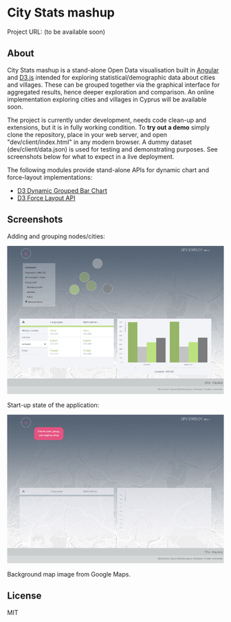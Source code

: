 # City Stats mashup

Project URL: (to be available soon)

## About

City Stats mashup is a stand-alone Open Data visualisation built in [Angular](https://angularjs.org/) and [D3.js](http://d3js.org/) intended for exploring statistical/demographic data about cities and villages. These can be grouped together via the graphical interface for aggregated results, hence deeper exploration and comparison. An online implementation exploring cities and villages in Cyprus will be available soon.

The project is currently under development, needs code clean-up and extensions, but it is in fully working condition. To **try out a demo** simply clone the repository, place in your web server, and open "dev/client/index.html" in any modern browser. A dummy dataset (dev/client/data.json) is used for testing and demonstrating purposes. See screenshots below for what to expect in a live deployment.

The following modules provide stand-alone APIs for dynamic chart and force-layout implementations:

- [D3 Dynamic Grouped Bar Chart](https://github.com/chriskmnds/d3-dynamic-grouped-bar-chart)
- [D3 Force Layout API](https://github.com/chriskmnds/d3-force-layout-api)

## Screenshots

Adding and grouping nodes/cities:

![alt tag](./img/05.55.17.png)

Start-up state of the application:

![alt tag](./img/05.55.47.png)

Background map image from Google Maps.

## License

MIT
